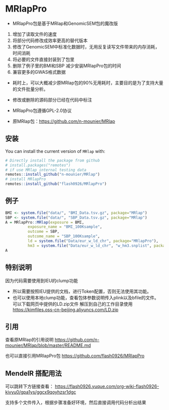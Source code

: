 # MRlapPro
- MRlapPro包是基于MRlap和GenomicSEM包的魔改版
1. 增加了读取文件的速度
2. 将部分代码修改成效率更高的替代版本
3. 修改了GenomicSEM中标准化数据时，无用反复读写文件带来的内存消耗，时间消耗
4. 将必要的文件直接封装到了包里
5. 删除了例子里的BMI和SBP 减少安装MRlapPro包的时间
6. 兼容更多的GWAS格式数据

- 耗时上，可以大概减少原MRlap包的90%无用耗时，主要目的是为了支持大量的文件批量分析。

- 修改或删除的源码部分已经在代码中标注

- MRlapPro包遵循GPL-2.0协议
- 原MRlap包：https://github.com/n-mounier/MRlap

## 安装

You can install the current version of `MRlap` with:

``` r
# Directly install the package from github
# install.packages("remotes")
# if use MRlap internal testing data
remotes::install_github("n-mounier/MRlap")
# install MRlapPro
remotes::install_github("flash0926/MRlapPro")
```

## 例子
``` r
BMI <- system.file("data/", "BMI_Data.tsv.gz", package="MRlap")
SBP <- system.file("data/", "SBP_Data.tsv.gz", package="MRlap")
A = MRlapPro::MRlap(exposure = BMI,
          exposure_name = "BMI_100Ksample",
          outcome = SBP,
          outcome_name = "SBP_100Ksample",
          ld = system.file("Data/eur_w_ld_chr", package="MRlapPro"),
          hm3 = system.file("Data/eur_w_ld_chr", "w_hm3.snplist", package="MRlapPro"))
A
```

## 特别说明
因为代码需要使用到IEU的clump功能
- 所以需要按照IEU提供的文档，进行Token配置，否则无法使用其功能。
- 也可以使用本地clump功能，查看包体参数说明传入plink以及bfile的文件。
可以下载网页中提供的LD.zip文件 解压到自己的工作目录使用
https://kimfiles.oss-cn-beijing.aliyuncs.com/LD.zip

## 引用

查看原MRlap的引用说明
https://github.com/n-mounier/MRlap/blob/master/README.md
 
也可以直接引用MRlapPro包
https://github.com/flash0926/MRlapPro


## MendelR 搭配用法
可以跳转下方链接查看：
https://flash0926.yuque.com/org-wiki-flash0926-kivyu0/gpa1ys/ggcx9qoyhzsr1dgc

支持多个文件传入，根据步骤准备好环境，然后直接调用代码分析出结果